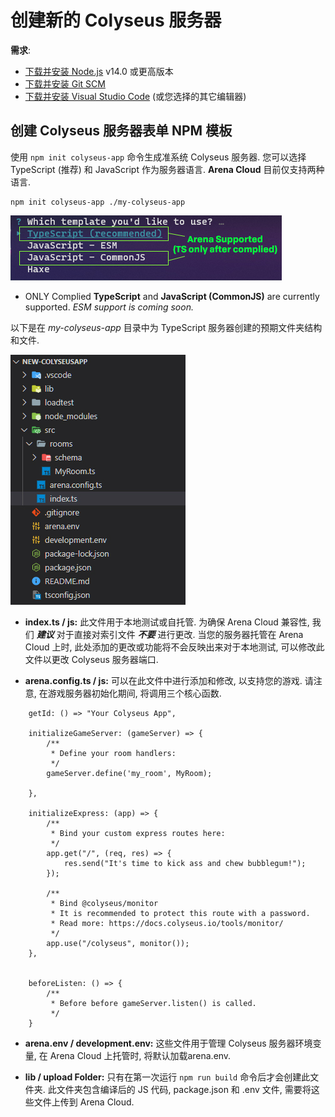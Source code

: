 # 创建新的 Colyseus 服务器

**需求**:

- [下载并安装 Node.js](https://nodejs.org/) v14.0 或更高版本
- [下载并安装 Git SCM](https://git-scm.com/downloads)
- [下载并安装 Visual Studio Code](https://code.visualstudio.com/) (或您选择的其它编辑器)

## 创建 Colyseus 服务器表单 NPM 模板

使用 `npm init colyseus-app` 命令生成准系统 Colyseus 服务器. 您可以选择 TypeScript (推荐) 和 JavaScript 作为服务器语言. **Arena Cloud** 目前仅支持两种语言.

```
npm init colyseus-app ./my-colyseus-app
```

![NPM Selection](../../images/arena-app-support.jpg)

- ONLY Complied **TypeScript** and **JavaScript (CommonJS)** are currently supported. *ESM support is coming soon.*

以下是在 *my-colyseus-app* 目录中为 TypeScript 服务器创建的预期文件夹结构和文件.

![NPM Code](../../images/new-arena-server-code.jpg)

- **index.ts / js:** 此文件用于本地测试或自托管. 为确保 Arena Cloud 兼容性, 我们 ***建议*** 对于直接对索引文件 ***不要*** 进行更改. 当您的服务器托管在 Arena Cloud 上时, 此处添加的更改或功能将不会反映出来对于本地测试, 可以修改此文件以更改 Colyseus 服务器端口.

- **arena.config.ts / js:** 可以在此文件中进行添加和修改, 以支持您的游戏. 请注意, 在游戏服务器初始化期间, 将调用三个核心函数.

```
    getId: () => "Your Colyseus App",

    initializeGameServer: (gameServer) => {
        /**
         * Define your room handlers:
         */
        gameServer.define('my_room', MyRoom);

    },

    initializeExpress: (app) => {
        /**
         * Bind your custom express routes here:
         */
        app.get("/", (req, res) => {
            res.send("It's time to kick ass and chew bubblegum!");
        });

        /**
         * Bind @colyseus/monitor
         * It is recommended to protect this route with a password.
         * Read more: https://docs.colyseus.io/tools/monitor/
         */
        app.use("/colyseus", monitor());
    },


    beforeListen: () => {
        /**
         * Before before gameServer.listen() is called.
         */
    }
```


- **arena.env / development.env:** 这些文件用于管理 Colyseus 服务器环境变量, 在 Arena Cloud 上托管时, 将默认加载arena.env.

- **lib / upload Folder:** 只有在第一次运行 ```npm run build``` 命令后才会创建此文件夹. 此文件夹包含编译后的 JS 代码, package.json 和 .env 文件, 需要将这些文件上传到 Arena Cloud.
